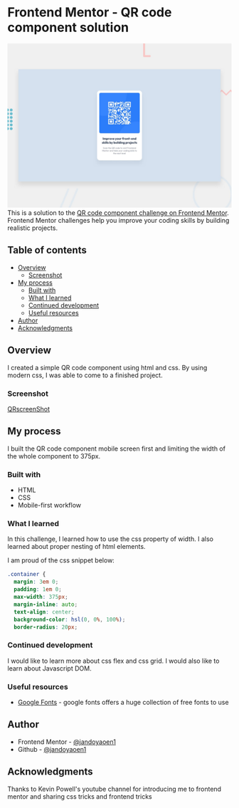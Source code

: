 # Frontend Mentor - QR code component solution

![Design preview for the QR code component coding challenge](./design/desktop-preview.jpg)
This is a solution to the [QR code component challenge on Frontend Mentor](https://www.frontendmentor.io/challenges/qr-code-component-iux_sIO_H). Frontend Mentor challenges help you improve your coding skills by building realistic projects.

## Table of contents

- [Overview](#overview)
  - [Screenshot](#screenshot)
- [My process](#my-process)
  - [Built with](#built-with)
  - [What I learned](#what-i-learned)
  - [Continued development](#continued-development)
  - [Useful resources](#useful-resources)
- [Author](#author)
- [Acknowledgments](#acknowledgments)

## Overview

I created a simple QR code component using html and css. By using modern css, I was able to come to a finished project.

### Screenshot

[QRscreenShot](images/qrScreenShot.png)

## My process

I built the QR code component mobile screen first and limiting the width of the whole component to 375px.

### Built with

- HTML
- CSS
- Mobile-first workflow

### What I learned

In this challenge, I learned how to use the css property of width. I also learned about proper nesting of html elements.

I am proud of the css snippet below:

```css
.container {
  margin: 3em 0;
  padding: 1em 0;
  max-width: 375px;
  margin-inline: auto;
  text-align: center;
  background-color: hsl(0, 0%, 100%);
  border-radius: 20px;
```

### Continued development

I would like to learn more about css flex and css grid. I would also like to learn about Javascript DOM.

### Useful resources

- [Google Fonts](https://fonts.google.com/) - google fonts offers a huge collection of free fonts to use

## Author

- Frontend Mentor - [@jandoyaoen1](https://www.frontendmentor.io/profile/jandoyaoen1)
- Github - [@jandoyaoen1](https://github.com/jandoyaoen1)

## Acknowledgments

Thanks to Kevin Powell's youtube channel for introducing me to frontend mentor and sharing css tricks and frontend tricks

